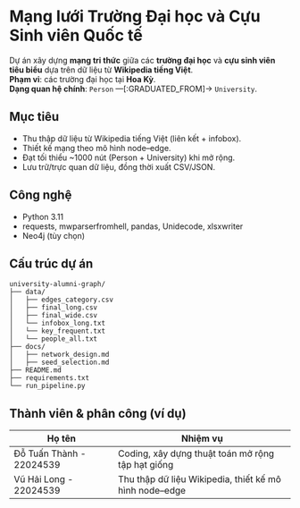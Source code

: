 # Mạng lưới Trường Đại học và Cựu Sinh viên Quốc tế

Dự án xây dựng **mạng tri thức** giữa các **trường đại học** và **cựu sinh viên tiêu biểu** dựa trên dữ liệu từ **Wikipedia tiếng Việt**.  
**Phạm vi**: các trường đại học tại **Hoa Kỳ**.  
**Dạng quan hệ chính**: `Person` —[:GRADUATED_FROM]-> `University`.

## Mục tiêu
- Thu thập dữ liệu từ Wikipedia tiếng Việt (liên kết + infobox).
- Thiết kế mạng theo mô hình node–edge.
- Đạt tối thiểu ~1000 nút (Person + University) khi mở rộng.
- Lưu trữ/trực quan dữ liệu, đồng thời xuất CSV/JSON.

## Công nghệ
- Python 3.11
- requests, mwparserfromhell, pandas, Unidecode, xlsxwriter
- Neo4j (tùy chọn)
  
## Cấu trúc dự án
```
university-alumni-graph/
├── data/
│   ├── edges_category.csv
│   ├── final_long.csv
│   ├── final_wide.csv
│   └── infobox_long.txt
│   └── key_frequent.txt
│   └── people_all.txt
├── docs/
│   ├── network_design.md
│   ├── seed_selection.md
├── README.md
├── requirements.txt
└── run_pipeline.py
```

## Thành viên & phân công (ví dụ)
| Họ tên | Nhiệm vụ |
|---|---|
| Đỗ Tuấn Thành - 22024539 | Coding, xây dựng thuật toán mở rộng tập hạt giống |
| Vũ Hải Long - 22024539 | Thu thập dữ liệu Wikipedia, thiết kế mô hình node–edge |

